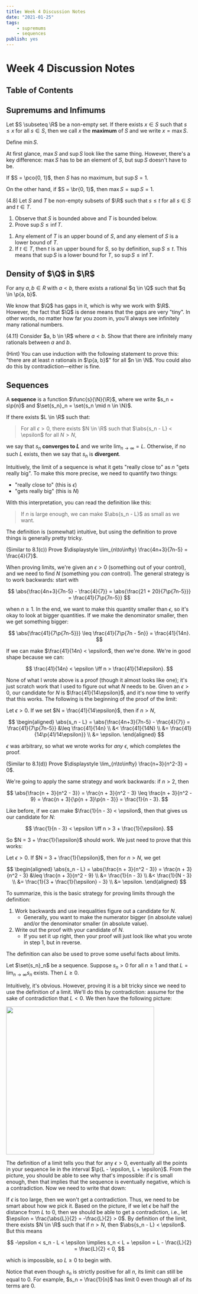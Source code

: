 ```yaml
---
title: Week 4 Discussion Notes
date: "2021-01-25"
tags:
    - supremums
    - sequences
publish: yes
---
```


# Week 4 Discussion Notes

## Table of Contents

## Supremums and Infimums

<definition>

Let $S \subseteq \R$ be a non-empty set. If there exists $x \in S$ such that $s \leq x$ for all $s \in S$, then we call $x$ the **maximum** of $S$ and we write $x = \max{S}$.

</definition>

<exercise>

Define $\min{S}$.

</exercise>

At first glance, $\max{S}$ and $\sup{S}$ look like the same thing. However, there's a key difference: $\max{S}$ has to be an element of $S$, but $\sup{S}$ doesn't have to be.

<example>

If $S = \pco{0, 1}$, then $S$ has no maximum, but $\sup{S} = 1$.

On the other hand, if $S = \br{0, 1}$, then $\max{S} = \sup{S} = 1$.

</example>

<example>

(4.8) Let $S$ and $T$ be non-empty subsets of $\R$ such that $s \leq t$ for all $s \in S$ and $t \in T$.

1. Observe that $S$ is bounded above and $T$ is bounded below.
2. Prove $\sup{S} \leq \inf{T}$.

</example>

<solution>

1. Any element of $T$ is an upper bound of $S$, and any element of $S$ is a lower bound of $T$.
2. If $t \in T$, then $t$ is an upper bound for $S$, so by definition, $\sup{S} \leq t$. This means that $\sup{S}$ is a lower bound for $T$, so $\sup{S} \leq \inf{T}$.

</solution>

## Density of $\Q$ in $\R$

<theorem>

For any $a, b \in R$ with $a < b$, there exists a rational $q \in \Q$ such that $q \in \p{a, b}$.

</theorem>

We know that $\Q$ has gaps in it, which is why we work with $\R$. However, the fact that $\Q$ is dense means that the gaps are very "tiny". In other words, no matter how far you zoom in, you'll always see infinitely many rational numbers.

<example>

(4.11) Consider $a, b \in \R$ where $a < b$. Show that there are infinitely many rationals between $a$ and $b$.

</example>

<solution>

(Hint) You can use induction with the following statement to prove this: "there are at least $n$ rationals in $\p{a, b}$" for all $n \in \N$. You could also do this by contradiction—either is fine.

</solution>

## Sequences

<definition id="sequence">

A **sequence** is a function $\func{s}{\N}{\R}$, where we write $s_n = s\p{n}$ and $\set{s_n}_n = \set{s_n \mid n \in \N}$.

If there exists $L \in \R$ such that:

> For all $\epsilon > 0$, there exists $N \in \R$ such that $\abs{s_n - L} < \epsilon$ for all $N > N$,

we say that $s_n$ **converges to $L$** and we write $\displaystyle \lim_{n\to\infty} = L$. Otherwise, if no such $L$ exists, then we say that $s_n$ is **divergent**.

</definition>

Intuitively, the limit of a sequence is what it gets "really close to" as $n$ "gets really big". To make this more precise, we need to quantify two things:

-   "really close to" (this is $\epsilon$)
-   "gets really big" (this is $N$)

With this interpretation, you can read the definition like this:

> If $n$ is large enough, we can make $\abs{s_n - L}$ as small as we want.

The definition is (somewhat) intuitive, but using the definition to prove things is generally pretty tricky.

<example>

(Similar to 8.1(c)) Prove $\displaystyle \lim_{n\to\infty} \frac{4n+3}{7n-5} = \frac{4}{7}$.

</example>

<solution>

When proving limits, we're given an $\epsilon > 0$ (something out of your control), and we need to find $N$ (something you _can_ control). The general strategy is to work backwards: start with

$$
\abs{\frac{4n+3}{7n-5} - \frac{4}{7}}
    = \abs{\frac{21 + 20}{7\p{7n-5}}}
    = \frac{41}{7\p{7n-5}}
$$

when $n \geq 1$. In the end, we want to make this quantity smaller than $\epsilon$, so it's okay to look at bigger quantities. If we make the denominator smaller, then we get something bigger:

$$
\abs{\frac{41}{7\p{7n-5}}}
    \leq \frac{41}{7\p{7n - 5n}}
    = \frac{41}{14n}.
$$

If we can make $\frac{41}{14n} < \epsilon$, then we're done. We're in good shape because we can:

$$
\frac{41}{14n} < \epsilon
\iff n > \frac{41}{14\epsilon}.
$$

None of what I wrote above is a proof (though it almost looks like one); it's just scratch work that I used to figure out what $N$ needs to be. Given an $\epsilon > 0$, our candidate for $N$ is $\frac{41}{14\epsilon}$, and it's now time to verify that this works. The following is the beginning of the proof of the limit:

Let $\epsilon > 0$. If we set $N = \frac{41}{14\epsilon}$, then if $n > N$,

$$
\begin{aligned}
    \abs{s_n - L}
         = \abs{\frac{4n+3}{7n-5} - \frac{4}{7}}
         = \frac{41}{7\p{7n-5}}
        &\leq \frac{41}{14n} \\
        &< \frac{41}{14N} \\
        &= \frac{41}{14\p{41/14\epsilon}} \\
        &= \epsilon.
\end{aligned}
$$

$\epsilon$ was arbitrary, so what we wrote works for _any_ $\epsilon$, which completes the proof.

</solution>

<example>

(Similar to 8.1(d)) Prove $\displaystyle \lim_{n\to\infty} \frac{n+3}{n^2-3} = 0$.

</example>

<solution>

We're going to apply the same strategy and work backwards: if $n > 2$, then

$$
\abs{\frac{n + 3}{n^2 - 3}}
= \frac{n + 3}{n^2 - 3}
\leq \frac{n + 3}{n^2 - 9}
= \frac{n + 3}{\p{n + 3}\p{n - 3}}
= \frac{1}{n - 3}.
$$

Like before, if we can make $\frac{1}{n - 3} < \epsilon$, then that gives us our candidate for $N$:

$$
\frac{1}{n - 3} < \epsilon
\iff n > 3 + \frac{1}{\epsilon}.
$$

So $N = 3 + \frac{1}{\epsilon}$ should work. We just need to prove that this works:

Let $\epsilon > 0$. If $N = 3 + \frac{1}{\epsilon}$, then for $n > N$, we get

$$
\begin{aligned}
    \abs{s_n - L}
         = \abs{\frac{n + 3}{n^2 - 3}}
         = \frac{n + 3}{n^2 - 3}
        &\leq \frac{n + 3}{n^2 - 9} \\
        &= \frac{1}{n - 3} \\
        &< \frac{1}{N - 3} \\
        &= \frac{1}{3 + \frac{1}{\epsilon} - 3} \\
        &= \epsilon.
\end{aligned}
$$

</solution>

To summarize, this is the basic strategy for proving limits through the definition:

1. Work backwards and use inequalities figure out a candidate for $N$.
    - Generally, you want to make the numerator bigger (in absolute value) and/or the denominator smaller (in absolute value).
2. Write out the proof with your candidate of $N$.
    - If you set it up right, then your proof will just look like what you wrote in step 1, but in reverse.

The definition can also be used to prove some useful facts about limits.

<proposition id="non-zero-sequences">

Let $\set{s_n}_n$ be a sequence. Suppose $s_n > 0$ for all $n \geq 1$ and that $L = \displaystyle\lim_{n\to\infty} s_n$ exists. Then $L \geq 0$.

</proposition>

<proof>

Intuitively, it's obvious. However, proving it is a bit tricky since we need to use the definition of a limit. We'll do this by contradiction: assume for the sake of contradiction that $L < 0$. We then have the following picture:

<img src="{{ assetsFolder }}/images/limit-closure.png" width=400px>

The definition of a limit tells you that for any $\epsilon > 0$, eventually all the points in your sequence lie in the interval $\p{L - \epsilon, L + \epsilon}$. From the picture, you should be able to see why that's impossible: if $\epsilon$ is small enough, then that implies that the sequence is eventually negative, which is a contradiction. Now we need to write that down:

If $\epsilon$ is too large, then we won't get a contradiction. Thus, we need to be smart about how we pick it. Based on the picture, if we let $\epsilon$ be half the distance from $L$ to $0$, then we should be able to get a contradiction, i.e., let $\epsilon = \frac{\abs{L}}{2} = -\frac{L}{2} > 0$. By definition of the limit, there exists $N \in \R$ such that if $n > N$, then $\abs{s_n - L} < \epsilon$. But this means

$$
-\epsilon < s_n - L < \epsilon
\implies s_n < L + \epsilon = L - \frac{L}{2} = \frac{L}{2} < 0,
$$

which is impossible, so $L \geq 0$ to begin with.

</proof>

<remark>

Notice that even though $s_n$ is strictly positive for all $n$, its limit can still be equal to $0$. For example, $s_n = \frac{1}{n}$ has limit $0$ even though all of its terms are $0$.

</remark>
